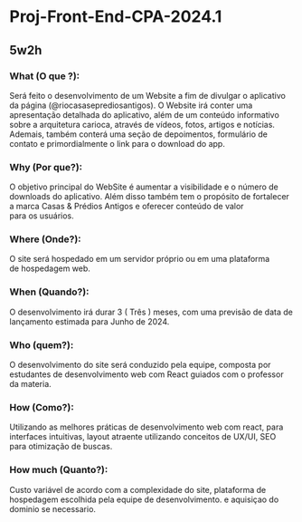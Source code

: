 # Proj-Front-End-CPA-2024.1
## 5w2h

### What (O que ?):

Será feito o desenvolvimento de um Website a fim de divulgar o aplicativo da página (@riocasaseprediosantigos). O Website irá conter uma apresentação detalhada do aplicativo, além de um conteúdo informativo sobre a arquitetura carioca, através de vídeos, fotos, artigos e notícias. Ademais, também conterá uma seção de depoimentos, formulário de contato e primordialmente o link para o download do app.

### Why (Por que?):

O objetivo principal do WebSite é aumentar a visibilidade e o número de downloads do aplicativo. Além disso também tem o propósito de fortalecer a marca Casas & Prédios Antigos e oferecer conteúdo de valor para os usuários.

### Where (Onde?):

O site será hospedado em um servidor próprio ou em uma plataforma de hospedagem web.

### When (Quando?):

O desenvolvimento irá durar 3 ( Três ) meses, com uma previsão de data de lançamento estimada para Junho de 2024.

### Who (quem?): 

O desenvolvimento do site será conduzido pela equipe, composta por estudantes de desenvolvimento web com React guiados com o professor da materia.


### How (Como?):

Utilizando as melhores práticas de desenvolvimento web com react,
para interfaces intuitivas, layout atraente utilizando conceitos de UX/UI, SEO para otimização de buscas.

### How much (Quanto?):

Custo variável de acordo com a complexidade do site, plataforma de hospedagem escolhida pela equipe de desenvolvimento. e aquisiçao do dominio se necessario.

